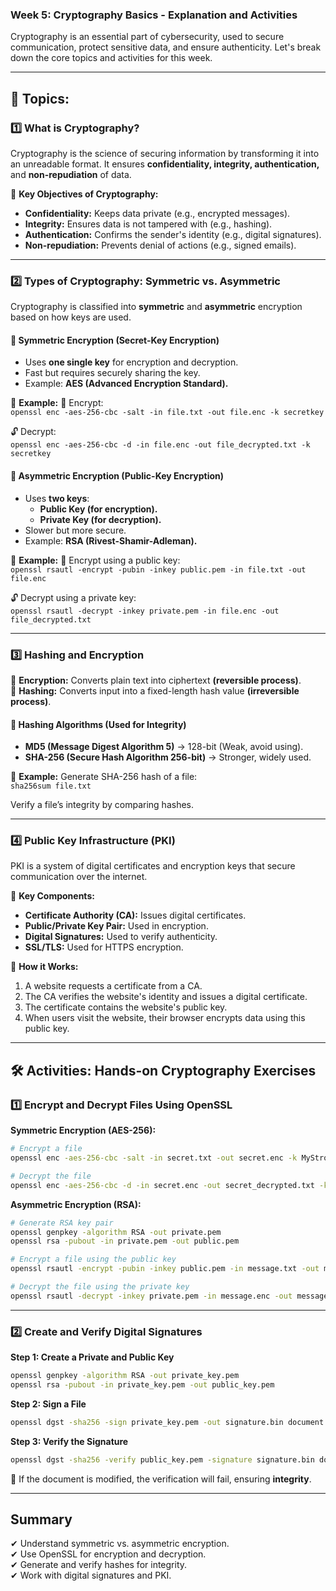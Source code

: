 ### **Week 5: Cryptography Basics - Explanation and Activities**  

Cryptography is an essential part of cybersecurity, used to secure communication, protect sensitive data, and ensure authenticity. Let's break down the core topics and activities for this week.

---

## **🔹 Topics:**

### **1️⃣ What is Cryptography?**
Cryptography is the science of securing information by transforming it into an unreadable format. It ensures **confidentiality, integrity, authentication,** and **non-repudiation** of data.

🔹 **Key Objectives of Cryptography:**
- **Confidentiality:** Keeps data private (e.g., encrypted messages).
- **Integrity:** Ensures data is not tampered with (e.g., hashing).
- **Authentication:** Confirms the sender's identity (e.g., digital signatures).
- **Non-repudiation:** Prevents denial of actions (e.g., signed emails).

---

### **2️⃣ Types of Cryptography: Symmetric vs. Asymmetric**
Cryptography is classified into **symmetric** and **asymmetric** encryption based on how keys are used.

#### **🔸 Symmetric Encryption (Secret-Key Encryption)**
- Uses **one single key** for encryption and decryption.
- Fast but requires securely sharing the key.
- Example: **AES (Advanced Encryption Standard).**

📌 **Example:**
🔐 Encrypt:  
`openssl enc -aes-256-cbc -salt -in file.txt -out file.enc -k secretkey`

🔓 Decrypt:  
`openssl enc -aes-256-cbc -d -in file.enc -out file_decrypted.txt -k secretkey`

#### **🔹 Asymmetric Encryption (Public-Key Encryption)**
- Uses **two keys**:  
  - **Public Key (for encryption).**  
  - **Private Key (for decryption).**
- Slower but more secure.
- Example: **RSA (Rivest-Shamir-Adleman).**

📌 **Example:**
🔐 Encrypt using a public key:  
`openssl rsautl -encrypt -pubin -inkey public.pem -in file.txt -out file.enc`

🔓 Decrypt using a private key:  
`openssl rsautl -decrypt -inkey private.pem -in file.enc -out file_decrypted.txt`

---

### **3️⃣ Hashing and Encryption**
🔹 **Encryption:** Converts plain text into ciphertext **(reversible process)**.  
🔹 **Hashing:** Converts input into a fixed-length hash value **(irreversible process)**.

#### **🔸 Hashing Algorithms (Used for Integrity)**
- **MD5 (Message Digest Algorithm 5)** → 128-bit (Weak, avoid using).
- **SHA-256 (Secure Hash Algorithm 256-bit)** → Stronger, widely used.

📌 **Example:**
Generate SHA-256 hash of a file:  
`sha256sum file.txt`

Verify a file’s integrity by comparing hashes.

---

### **4️⃣ Public Key Infrastructure (PKI)**
PKI is a system of digital certificates and encryption keys that secure communication over the internet.

🔹 **Key Components:**
- **Certificate Authority (CA):** Issues digital certificates.
- **Public/Private Key Pair:** Used in encryption.
- **Digital Signatures:** Used to verify authenticity.
- **SSL/TLS:** Used for HTTPS encryption.

🔹 **How it Works:**
1. A website requests a certificate from a CA.
2. The CA verifies the website's identity and issues a digital certificate.
3. The certificate contains the website's public key.
4. When users visit the website, their browser encrypts data using this public key.

---

## **🛠 Activities: Hands-on Cryptography Exercises**

### **1️⃣ Encrypt and Decrypt Files Using OpenSSL**
**Symmetric Encryption (AES-256):**
```bash
# Encrypt a file
openssl enc -aes-256-cbc -salt -in secret.txt -out secret.enc -k MyStrongPassword

# Decrypt the file
openssl enc -aes-256-cbc -d -in secret.enc -out secret_decrypted.txt -k MyStrongPassword
```

**Asymmetric Encryption (RSA):**
```bash
# Generate RSA key pair
openssl genpkey -algorithm RSA -out private.pem
openssl rsa -pubout -in private.pem -out public.pem

# Encrypt a file using the public key
openssl rsautl -encrypt -pubin -inkey public.pem -in message.txt -out message.enc

# Decrypt the file using the private key
openssl rsautl -decrypt -inkey private.pem -in message.enc -out message_decrypted.txt
```

---

### **2️⃣ Create and Verify Digital Signatures**
**Step 1: Create a Private and Public Key**
```bash
openssl genpkey -algorithm RSA -out private_key.pem
openssl rsa -pubout -in private_key.pem -out public_key.pem
```

**Step 2: Sign a File**
```bash
openssl dgst -sha256 -sign private_key.pem -out signature.bin document.txt
```

**Step 3: Verify the Signature**
```bash
openssl dgst -sha256 -verify public_key.pem -signature signature.bin document.txt
```

🔹 If the document is modified, the verification will fail, ensuring **integrity**.

---

## **Summary**
✔ Understand symmetric vs. asymmetric encryption.  
✔ Use OpenSSL for encryption and decryption.  
✔ Generate and verify hashes for integrity.  
✔ Work with digital signatures and PKI.  

